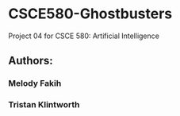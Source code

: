 # CSCE580-Ghostbusters
Project 04 for CSCE 580: Artificial Intelligence

## Authors:
### Melody Fakih

### Tristan Klintworth
